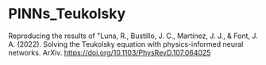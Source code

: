 # PINNs_Teukolsky
Reproducing the results of "Luna, R., Bustillo, J. C., Martínez, J. J., &amp; Font, J. A. (2022). Solving the Teukolsky equation with physics-informed neural networks. ArXiv. https://doi.org/10.1103/PhysRevD.107.064025
